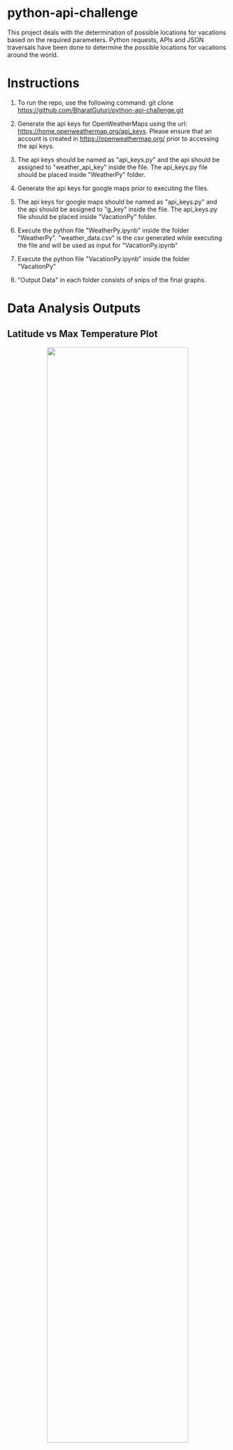 # python-api-challenge
This project deals with the determination of possible locations for vacations based on the required parameters. Python requests, APIs and JSON traversals have been done to determine the possible locations for vacations around the world.

# Instructions

1)  To run the repo, use the following command:
    git clone https://github.com/BharatGuturi/python-api-challenge.git
    
2)  Generate the api keys for OpenWeatherMaps using the url: https://home.openweathermap.org/api_keys. Please ensure that an account is created in https://openweathermap.org/ prior to accessing the api keys.

3)  The api keys should be named as "api_keys.py" and the api should be assigned to "weather_api_key" inside the file. The api_keys.py file should be placed inside "WeatherPy" folder.

4)  Generate the api keys for google maps prior to executing the files.

5)  The api keys for google maps should be named as "api_keys.py" and the api should be assigned to "g_key" inside the file. The api_keys.py file should be placed inside "VacationPy" folder.

6)  Execute the python file "WeatherPy.ipynb" inside the folder "WeatherPy". "weather_data.csv" is the csv generated while executing the file and will be used as input for "VacationPy.ipynb"

7)  Execute the python file "VacationPy.ipynb" inside the folder "VacationPy"

8)  "Output Data" in each folder consists of snips of the final graphs.

# Data Analysis Outputs

## Latitude vs Max Temperature Plot

<p align="center"><img src='https://github.com/BharatGuturi/python-api-challenge/blob/main/Output/LatitudevsMaxTemp.png' width = 80% ></p> 

## Latitude vs Min Temperature Plot

<p align="center"><img src='https://github.com/BharatGuturi/python-api-challenge/blob/main/Output/LatitudevsMinTemp.png' width = 80% ></p> 

## Latitude vs Temperature Plot

<p align="center"><img src='https://github.com/BharatGuturi/python-api-challenge/blob/main/Output/LatitudevsTemp.png' width = 80% ></p>

## Latitude vs Humidity Plot

<p align="center"><img src='https://github.com/BharatGuturi/python-api-challenge/blob/main/Output/LatitudevsHumidity.png' width = 80% ></p>

## Latitude vs Cloudiness Plot

<p align="center"><img src='https://github.com/BharatGuturi/python-api-challenge/blob/main/Output/LatitudevsCloudiness.png' width = 80% ></p>

## Latitude vs Wind Speed Plot

<p align="center"><img src='https://github.com/BharatGuturi/python-api-challenge/blob/main/Output/LatitudevsWindSpeed.png' width = 80% ></p>

## Latitude vs Max Temp Linear Regression in Northern Hemisphere

<p align="center"><img src='https://github.com/BharatGuturi/python-api-challenge/blob/main/Output/NorthLatitudevsMaxTempNorth.png' width = 80% ></p>

## Latitude vs Max Temp Linear Regression in Southern Hemisphere

<p align="center"><img src='https://github.com/BharatGuturi/python-api-challenge/blob/main/Output/SouthLatitudevsMaxTempSouth.png' width = 80% ></p>



